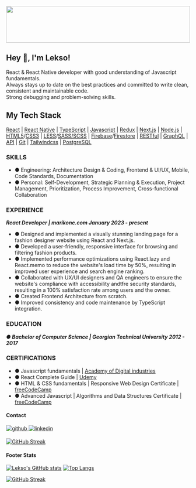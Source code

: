 <div align="center">
<img src="https://rishavanand.github.io/static/images/greetings.gif" align="center" style="width: 100%; object-fit:cover; height:100px" />
</div>  

## Hey 👋, I'm Lekso!  

React & React Native developer with good understanding of Javascript fundamentals. <br>
Always stays up to date on the best practices and committed to write clean, consistent and maintainable code. <br>
Strong debugging and problem-solving skills.

## My Tech Stack
[React](https://reactjs.org/) | [React Native](https://reactnative.dev/) | [TypeScript](https://www.typescriptlang.org/) | [Javascript](https://www.javascript.com/) | [Redux](https://redux.js.org/) | [Next.js](https://nextjs.org/) | [Node.js](https://nodejs.org/en/about) | [HTML5](https://www.w3.org/TR/2011/WD-html5-20110405/)/[CSS3](https://www.w3.org/Style/CSS/specs.en.html) | [LESS](https://lesscss.org/)/[SASS/SCSS](https://sass-lang.com/) |
[Firebase](https://firebase.google.com/docs/firestore)/[Firestore](https://firebase.google.com/docs/firestore) | [RESTful](https://wiki.onap.org/display/DW/RESTful+API+Design+Specification) | [GraphQL](https://graphql.org/) | [API](https://en.wikipedia.org/wiki/API) | [Git](https://git-scm.com/) | [Tailwindcss](https://tailwindcss.com/) | [PostgreSQL](https://www.postgresql.org/)

### SKILLS
- ● Engineering: Architecture Design & Coding, Frontend & UI/UX, Mobile, Code Standards, Documentation
- ● Personal: Self-Development, Strategic Planning & Execution, Project Management, Prioritization, Process Improvement,
Cross-functional Collaboration

### EXPERIENCE

_**React Developer | marikone.com January 2023 - present**_

- ● Designed and implemented a visually stunning landing page for a fashion designer website using React and Next.js.
- ● Developed a user-friendly, responsive interface for browsing and filtering fashion products.
- ● Implemented performance optimizations using React.lazy and React.memo to reduce the website's load time by 50%,
resulting in improved user experience and search engine ranking.
- ● Collaborated with UX/UI designers and QA engineers to ensure the website's compliance with accessibility andtfre security
standards, resulting in a 100% satisfaction rate among users and the owner.
- ● Created Frontend Architecture from scratch.
- ● Improved consistency and code maintenance by TypeScript integration.

### EDUCATION
_**● Bachelor of Computer Science | Georgian Technical University 2012 - 2017**_

### CERTIFICATIONS

- ● Javascript fundamentals | [Academy of Digital industries](https://digitaledu.uk/)
- ● React Complete Guide | [Udemy](https://www.udemy.com/)
- ● HTML & CSS fundamentals | Responsive Web Design Certificate | [freeCodeCamp](https://www.freecodecamp.org/)
- ● Advanced Javascript | Algorithms and Data Structures Certificate | [freeCodeCamp](https://www.freecodecamp.org/)

#### Contact
<a href="https://github.com/alsandre" target="_blank">
<img src=https://img.shields.io/badge/github-%2324292e.svg?&style=for-the-badge&logo=github&logoColor=white alt=github style="margin-bottom: 5px;" />
</a>
<a href="https://linkedin.com/in/alsandre" target="_blank">
<img src=https://img.shields.io/badge/linkedin-%231E77B5.svg?&style=for-the-badge&logo=linkedin&logoColor=white alt=linkedin style="margin-bottom: 5px;" />
</a>  
  

[![GitHub Streak](https://streak-stats.demolab.com/?user=alsandre)](https://git.io/streak-stats)

#### Footer Stats
  [![Lekso's GitHub stats](https://github-readme-stats.vercel.app/api?username=alsandre)](https://github.com/alsandre/github-readme-stats)   [![Top Langs](https://github-readme-stats.vercel.app/api/top-langs/?username=alsandre&layout=compact)](https://github.com/alsandre/github-readme-stats)

[![GitHub Streak](https://streak-stats.demolab.com/?user=alsandre)](https://git.io/streak-stats)

  
